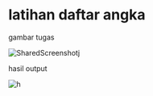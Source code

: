 # latihan daftar angka

gambar tugas

![SharedScreenshotj](https://github.com/calvin123u/latihandaftaramgka/assets/146921506/b435cc3a-e7db-45ed-a100-c731066077f2)


hasil output

![h](https://github.com/calvin123u/latihandaftaramgka/assets/146921506/e11dff82-8334-42c1-bb9c-45574252ce4b)
